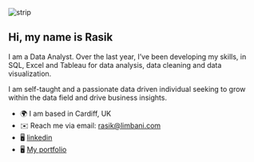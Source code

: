 ![strip](https://user-images.githubusercontent.com/127439365/231441168-426694eb-7c7c-40a2-bfc3-332550258465.jpg)








## Hi, my name is Rasik

I am a Data Analyst. Over the last year, I’ve been developing my skills, in SQL, Excel and Tableau for data analysis, data cleaning and data visualization. 

I am self-taught and a passionate data driven individual seeking to grow within the data field and drive business insights. 

- 🌍 I am based in Cardiff, UK
- ✉️ Reach me via email: rasik@limbani.com
- 🖥️ [linkedin](https://www.linkedin.com/in/rasiklal-limbani-004931163/)
- 🖥️ [My portfolio](https://rasiklal-limbani.carrd.co/#)
